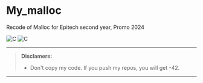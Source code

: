 # My_malloc
Recode of Malloc for Epitech second year, Promo 2024

![C](https://img.shields.io/badge/C-Malloc-red)
![C](https://img.shields.io/badge/my.epitech.eu-80%25-brightgreen)

----------

> **Disclamers:**
> - Don't copy my code. If you push my repos, you will get -42.

----------
